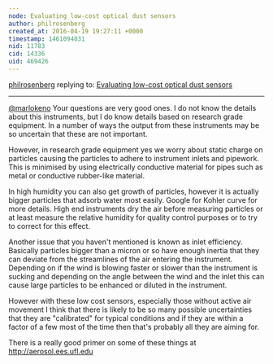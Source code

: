 ```yaml
---
node: Evaluating low-cost optical dust sensors
author: philrosenberg
created_at: 2016-04-19 19:27:11 +0000
timestamp: 1461094031
nid: 11783
cid: 14336
uid: 469426
---
```




[philrosenberg](../profile/philrosenberg) replying to: [Evaluating low-cost optical dust sensors](../notes/mathew/05-05-2015/evaluating-low-cost-optical-dust-sensors)

----
[@marlokeno](/profile/marlokeno)
Your questions are very good ones. I do not know the details about this instruments, but I do know details based on research grade equipment. In a number of ways the output from these instruments may be so uncertain that these are not important.

However, in research grade equipment yes we worry about static charge on particles causing the particles to adhere to instrument inlets and pipework. This is minimised by using electrically conductive material for pipes such as metal or conductive rubber-like material.

In high humidity you can also get growth of particles, however it is actually bigger particles that adsorb water most easily. Google for Kohler curve for more details. High end instruments dry the air before measuring particles or at least measure the relative humidity for quality control purposes or to try to correct for this effect.

Another issue that you haven't mentioned is known as inlet efficiency. Basically particles bigger than a micron or so have enough inertia that they can deviate from the streamlines of the air entering the instrument. Depending on if the wind is blowing faster or slower than the instrument is sucking and depending on the angle between the wind and the inlet this can cause large particles to be enhanced or diluted in the instrument.

However with these low cost sensors, especially those without active air movement I think that there is likely to be so many possible uncertainties that they are "calibrated" for typical conditions and if they are within a factor of a few most of the time then that's probably all they are aiming for.

There is a really good primer on some of these things at http://aerosol.ees.ufl.edu